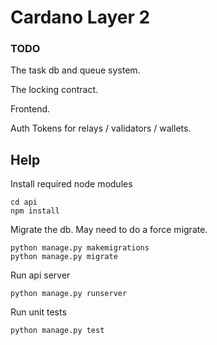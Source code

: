 # Cardano Layer 2

### TODO

The task db and queue system.

The locking contract.

Frontend.

Auth Tokens for relays / validators / wallets.

## Help
Install required node modules
```
cd api
npm install
```

Migrate the db. May need to do a force migrate.
```
python manage.py makemigrations
python manage.py migrate
```

Run api server
```
python manage.py runserver
```

Run unit tests
```
python manage.py test
```